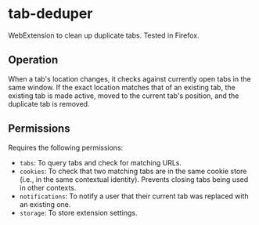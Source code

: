 # tab-deduper
WebExtension to clean up duplicate tabs.  Tested in Firefox.

## Operation
When a tab's location changes, it checks against currently open tabs in the
same window.  If the exact location matches that of an existing tab, the
existing tab is made active, moved to the current tab's position, and the
duplicate tab is removed.

## Permissions
Requires the following permissions:

* `tabs`:  To query tabs and check for matching URLs.
* `cookies`:  To check that two matching tabs are in the same cookie store
(i.e., in the same contextual identity).  Prevents closing tabs being used in
other contexts.
* `notifications`:  To notify a user that their current tab was replaced with
an existing one.
* `storage`:  To store extension settings.
